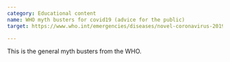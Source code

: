 ```yaml
---
category: Educational content
name: WHO myth busters for covid19 (advice for the public)
target: https://www.who.int/emergencies/diseases/novel-coronavirus-2019/advice-for-public/myth-busters

---
```

This is the general myth busters from the WHO. 
